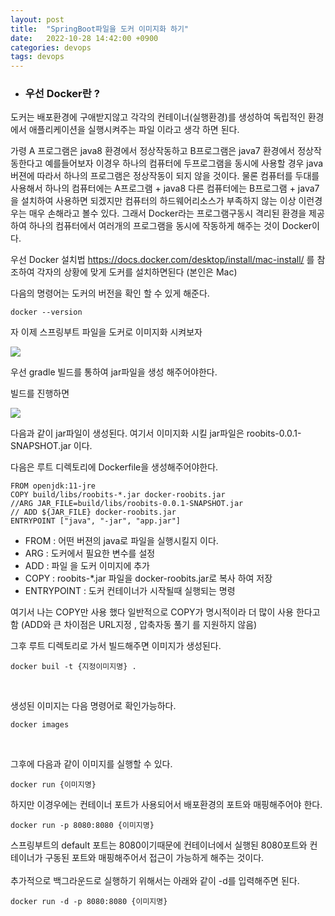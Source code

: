 ```yaml
---
layout: post
title:  "SpringBoot파일을 도커 이미지화 하기"
date:   2022-10-28 14:42:00 +0900
categories: devops
tags: devops
---
```



* ### 우선 Docker란 ?

도커는 배포환경에 구애받지않고 각각의 컨테이너(실행환경)를 생성하여 독립적인 환경에서 애플리케이션을 실행시켜주는 파일 이라고 생각 하면 된다.

가령 A 프로그램은 java8 환경에서 정상작동하고 B프로그램은 java7 환경에서 정상작동한다고 예를들어보자 이경우 하나의 컴퓨터에 두프로그램을 동시에 사용할 경우 java버젼에 따라서 하나의 프로그램은 정상작동이 되지 않을 것이다.
물론 컴퓨터를 두대를 사용해서 하나의 컴퓨터에는 A프로그램 + java8 다른 컴퓨터에는 B프로그램 + java7을 설치하여 사용하면 되겠지만 컴퓨터의 하드웨어리소스가 부족하지 않는 이상 이런경우는 매우 손해라고 볼수 있다.
그래서 Docker라는 프로그램구동시 격리된 환경을 제공하여 하나의 컴퓨터에서 여러개의 프로그램을 동시에 작동하게 해주는 것이 Docker이다. 

우선 Docker 설치법
https://docs.docker.com/desktop/install/mac-install/ 를 참조하여 각자의 상황에 맞게 도커를 설치하면된다 (본인은 Mac)
<br>

다음의 명령어는 도커의 버전을 확인 할 수 있게 해준다.

```
docker --version 
```

자 이제 스프링부트 파일을 도커로 이미지화 시켜보자

![](https://velog.velcdn.com/images/gusk115/post/e46ea31b-6a11-4380-affb-7bf80c83636d/image.png)

우선 gradle 빌드를 통하여 jar파일을 생성 해주어야한다. 
 
빌드를 진행하면 

![](https://velog.velcdn.com/images/gusk115/post/613c6c1b-b3d8-44ec-9129-4466a89dc1da/image.png)

다음과 같이 jar파일이 생성된다. 
여기서 이미지화 시킬 jar파일은 roobits-0.0.1-SNAPSHOT.jar 이다.
<br>


다음은 루트 디렉토리에 Dockerfile을 생성해주어야한다.

```
FROM openjdk:11-jre
COPY build/libs/roobits-*.jar docker-roobits.jar
//ARG JAR_FILE=build/libs/roobits-0.0.1-SNAPSHOT.jar
// ADD ${JAR_FILE} docker-roobits.jar
ENTRYPOINT ["java", "-jar", "app.jar"]
```

* FROM : 어떤 버젼의 java로 파일을 실행시킬지 이다.
* ARG : 도커에서 필요한 변수를 설정
* ADD : 파일 을 도커 이미지에 추가 
* COPY : roobits-*.jar 파일을 docker-roobits.jar로 복사 하여 저장
* ENTRYPOINT : 도커 컨테이너가 시작될때 실행되는 명령

여기서 나는 COPY만 사용 했다 일반적으로 COPY가 명시적이라 더 많이 사용 한다고 함 (ADD와 큰 차이점은 URL지정 , 압축자동 풀기 를 지원하지 않음)

그후 루트 디렉토리로 가서 빌드해주면 이미지가 생성된다.
```
docker buil -t {지정이미지명} .
```
<br>

생성된 이미지는 다음 명령어로 확인가능하다.

```
docker images
```

<br>

그후에 다음과 같이 이미지를 실행할 수 있다.
```
docker run {이미지명} 
```
하지만 이경우에는 컨테이너 포트가 사용되어서 배포환경의 포트와 매핑해주어야 한다.

```
docker run -p 8080:8080 {이미지명}
```
스프링부트의 default 포트는 8080이기때문에 컨테이너에서 실행된 8080포트와 컨테이너가 구동된 포트와 매핑해주어서 접근이 가능하게 해주는 것이다.
<br>
<br>
추가적으로 백그라운드로 실행하기 위해서는 아래와 같이 -d를 입력해주면 된다.
```
docker run -d -p 8080:8080 {이미지명}
```
